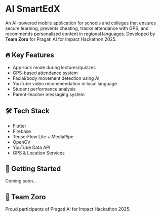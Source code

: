
# AI SmartEdX

An AI-powered mobile application for schools and colleges that ensures secure learning, prevents cheating, tracks attendance with GPS, and recommends personalized content in regional languages. Developed by **Team Zoro** for Pragati AI for Impact Hackathon 2025.

## 🔥 Key Features
- App-lock mode during lectures/quizzes
- GPS-based attendance system
- Facial/body movement detection using AI
- YouTube video recommendation in local language
- Student performance analysis
- Parent-teacher messaging system

## 🛠️ Tech Stack
- Flutter
- Firebase
- TensorFlow Lite + MediaPipe
- OpenCV
- YouTube Data API
- GPS & Location Services

## 🚀 Getting Started
Coming soon...

## 🤝 Team Zoro
Proud participants of Pragati AI for Impact Hackathon 2025.
